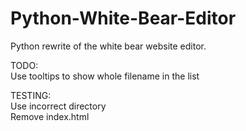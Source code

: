 # Python-White-Bear-Editor
Python rewrite of the white bear website editor.

TODO:\
Use tooltips to show whole filename in the list

TESTING:\
Use incorrect directory\
Remove index.html